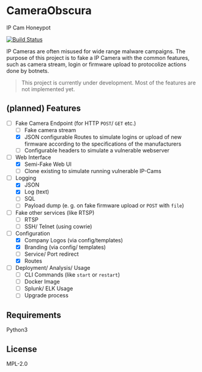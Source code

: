 # CameraObscura

IP Cam Honeypot

[![Build Status](https://travis-ci.org/RoastingMalware/CameraObscura.svg?branch=master)](https://travis-ci.org/RoastingMalware/CameraObscura)

IP Cameras are often misused for wide range malware campaigns. The purpose of this project is to fake a IP Camera with the common features, such as camera stream, login or firmware upload to protocolize actions done by botnets.

> This project is currently under development. Most of the features are not implemented yet.

## (planned) Features

- [ ] Fake Camera Endpoint (for HTTP `POST`/ `GET` etc.)
  - [ ] Fake camera stream
  - [x] JSON configurable Routes to simulate logins or upload of new firmware according to the specifications of the manufacturers
  - [ ] Configurable headers to simulate a vulnerable webserver
- [ ] Web Interface
  - [x] Semi-Fake Web UI
  - [ ] Clone existing to simulate running vulnerable IP-Cams
- [ ] Logging
  - [x] JSON
  - [x] Log (text)
  - [ ] SQL
  - [ ] Payload dump (e. g. on fake firmware upload or `POST` with `file`)
- [ ] Fake other services (like RTSP)
  - [ ] RTSP 
  - [ ] SSH/ Telnet (using cowrie)
- [ ] Configuration
  - [x] Company Logos (via config/templates)
  - [x] Branding (via config/ templates)
  - [ ] Service/ Port redirect
  - [x] Routes
- [ ] Deployment/ Analysis/ Usage
  - [ ] CLI Commands (like `start` or `restart`)
  - [ ] Docker Image 
  - [ ] Splunk/ ELK Usage
  - [ ] Upgrade process

## Requirements

Python3

## License

MPL-2.0
